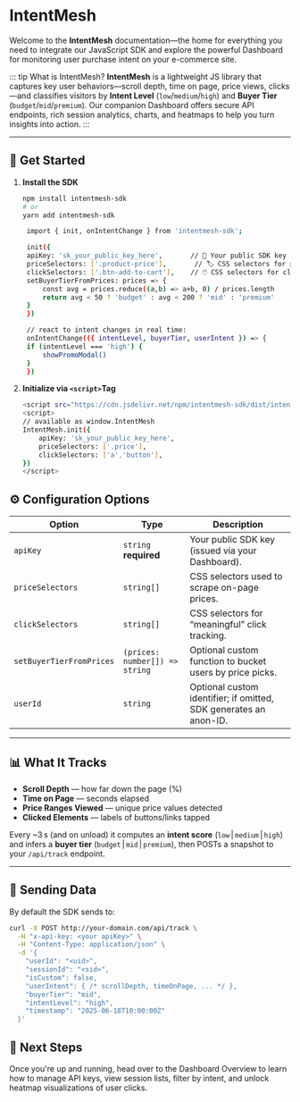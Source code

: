 # IntentMesh

Welcome to the **IntentMesh** documentation—the home for everything you need to integrate our JavaScript SDK and explore the powerful Dashboard for monitoring user purchase intent on your e-commerce site.

::: tip What is IntentMesh?
**IntentMesh** is a lightweight JS library that captures key user behaviors—scroll depth, time on page, price views, clicks—and classifies visitors by **Intent Level** (`low`/`medium`/`high`) and **Buyer Tier** (`budget`/`mid`/`premium`). Our companion Dashboard offers secure API endpoints, rich session analytics, charts, and heatmaps to help you turn insights into action.
:::

---

## 🏁 Get Started

1. **Install the SDK**
   ```bash
   npm install intentmesh-sdk
   # or
   yarn add intentmesh-sdk
   ```
   ```bash
    import { init, onIntentChange } from 'intentmesh-sdk';

    init({
    apiKey: 'sk_your_public_key_here',       // 🔑 Your public SDK key
    priceSelectors: ['.product-price'],       // 🏷️ CSS selectors for prices
    clickSelectors: ['.btn-add-to-cart'],    // 🖱️ CSS selectors for clicks
    setBuyerTierFromPrices: prices => {
        const avg = prices.reduce((a,b) => a+b, 0) / prices.length
        return avg < 50 ? 'budget' : avg < 200 ? 'mid' : 'premium'
    }
    })

    // react to intent changes in real time:
    onIntentChange(({ intentLevel, buyerTier, userIntent }) => {
    if (intentLevel === 'high') {
        showPromoModal()
    }
    })
    ```
2. **Initialize via ```<script>```Tag**
    ```bash
    <script src="https://cdn.jsdelivr.net/npm/intentmesh-sdk/dist/intentmesh.min.js"></script>
    <script>
    // available as window.IntentMesh
    IntentMesh.init({
        apiKey: 'sk_your_public_key_here',
        priceSelectors: ['.price'],
        clickSelectors: ['a','button'],
    })
    </script>
    ```
## ⚙️ Configuration Options

| Option                   | Type                         | Description                                                       |
|--------------------------|------------------------------|-------------------------------------------------------------------|
| `apiKey`                 | `string` **required**        | Your public SDK key (issued via your Dashboard).                  |
| `priceSelectors`         | `string[]`                   | CSS selectors used to scrape on-page prices.                      |
| `clickSelectors`         | `string[]`                   | CSS selectors for “meaningful” click tracking.                    |
| `setBuyerTierFromPrices` | `(prices: number[]) => string` | Optional custom function to bucket users by price picks.          |
| `userId`                 | `string`                     | Optional custom identifier; if omitted, SDK generates an anon-ID. |

---

## 📊 What It Tracks

- **Scroll Depth** — how far down the page (%)
- **Time on Page** — seconds elapsed
- **Price Ranges Viewed** — unique price values detected
- **Clicked Elements** — labels of buttons/links tapped

Every ~3 s (and on unload) it computes an **intent score** (`low` | `medium` | `high`) and infers a **buyer tier** (`budget` | `mid` | `premium`), then POSTs a snapshot to your `/api/track` endpoint.

---

## 📡 Sending Data

By default the SDK sends to:
```bash
curl -X POST http://your-domain.com/api/track \
  -H "x-api-key: <your apiKey>" \
  -H "Content-Type: application/json" \
  -d '{
    "userId": "<uid>",
    "sessionId": "<sid>",
    "isCustom": false,
    "userIntent": { /* scrollDepth, timeOnPage, ... */ },
    "buyerTier": "mid",
    "intentLevel": "high",
    "timestamp": "2025-06-18T10:00:00Z"
  }'
```

## 🚀 Next Steps
Once you're up and running, head over to the Dashboard Overview to learn how to manage API keys, view session lists, filter by intent, and unlock heatmap visualizations of user clicks.